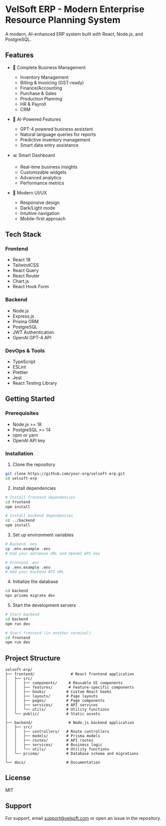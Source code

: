 # VelSoft ERP - Modern Enterprise Resource Planning System

A modern, AI-enhanced ERP system built with React, Node.js, and PostgreSQL.

## Features

- 🏢 Complete Business Management
  - Inventory Management
  - Billing & Invoicing (GST-ready)
  - Finance/Accounting
  - Purchase & Sales
  - Production Planning
  - HR & Payroll
  - CRM

- 🤖 AI-Powered Features
  - GPT-4 powered business assistant
  - Natural language queries for reports
  - Predictive inventory management
  - Smart data entry assistance

- 📊 Smart Dashboard
  - Real-time business insights
  - Customizable widgets
  - Advanced analytics
  - Performance metrics

- 📱 Modern UI/UX
  - Responsive design
  - Dark/Light mode
  - Intuitive navigation
  - Mobile-first approach

## Tech Stack

### Frontend
- React 18
- TailwindCSS
- React Query
- React Router
- Chart.js
- React Hook Form

### Backend
- Node.js
- Express.js
- Prisma ORM
- PostgreSQL
- JWT Authentication
- OpenAI GPT-4 API

### DevOps & Tools
- TypeScript
- ESLint
- Prettier
- Jest
- React Testing Library

## Getting Started

### Prerequisites
- Node.js >= 18
- PostgreSQL >= 14
- npm or yarn
- OpenAI API key

### Installation

1. Clone the repository
```bash
git clone https://github.com/your-org/velsoft-erp.git
cd velsoft-erp
```

2. Install dependencies
```bash
# Install frontend dependencies
cd frontend
npm install

# Install backend dependencies
cd ../backend
npm install
```

3. Set up environment variables
```bash
# Backend .env
cp .env.example .env
# Add your database URL and OpenAI API key

# Frontend .env
cp .env.example .env
# Add your backend API URL
```

4. Initialize the database
```bash
cd backend
npx prisma migrate dev
```

5. Start the development servers
```bash
# Start backend
cd backend
npm run dev

# Start frontend (in another terminal)
cd frontend
npm run dev
```

## Project Structure

```
velsoft-erp/
├── frontend/                # React frontend application
│   ├── src/
│   │   ├── components/     # Reusable UI components
│   │   ├── features/       # Feature-specific components
│   │   ├── hooks/         # Custom React hooks
│   │   ├── layouts/       # Page layouts
│   │   ├── pages/         # Page components
│   │   ├── services/      # API services
│   │   └── utils/         # Utility functions
│   └── public/            # Static assets
│
├── backend/                # Node.js backend application
│   ├── src/
│   │   ├── controllers/   # Route controllers
│   │   ├── models/        # Prisma models
│   │   ├── routes/        # API routes
│   │   ├── services/      # Business logic
│   │   └── utils/         # Utility functions
│   └── prisma/            # Database schema and migrations
│
└── docs/                  # Documentation
```

## License

MIT

## Support

For support, email support@velsoft.com or open an issue in the repository. 